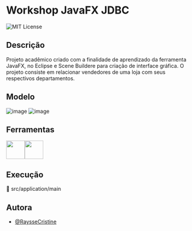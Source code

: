 # Workshop JavaFX JDBC
![MIT License](https://img.shields.io/badge/License-MIT-green.svg?style=for-the-badge)

## Descrição
Projeto acadêmico criado com a finalidade de aprendizado da ferramenta JavaFX, no Eclipse e Scene Buildere para criação de interface gráfica. O projeto consiste em 
relacionar vendedores de uma loja com seus respectivos departamentos.

## Modelo
![image](https://github.com/RaysseCristine/workshop-javafx-jdbc/assets/149397340/15c54756-3eae-42bb-93f5-11e796ac837a)
![image](https://github.com/RaysseCristine/workshop-javafx-jdbc/assets/149397340/5f1e738a-34d6-4f49-bc3f-9950285bf00f)

## Ferramentas
<img loading="lazy" src="https://cdn.jsdelivr.net/gh/devicons/devicon/icons/java/java-original.svg" width="50" height="50"/><img loading="lazy" src="https://cdn.jsdelivr.net/gh/devicons/devicon/icons/mysql/mysql-plain.svg" width="50" height="50" />

## Execução 
:file_folder: src/application/main

## Autora
- [@RaysseCristine](https://github.com/RaysseCristine)
